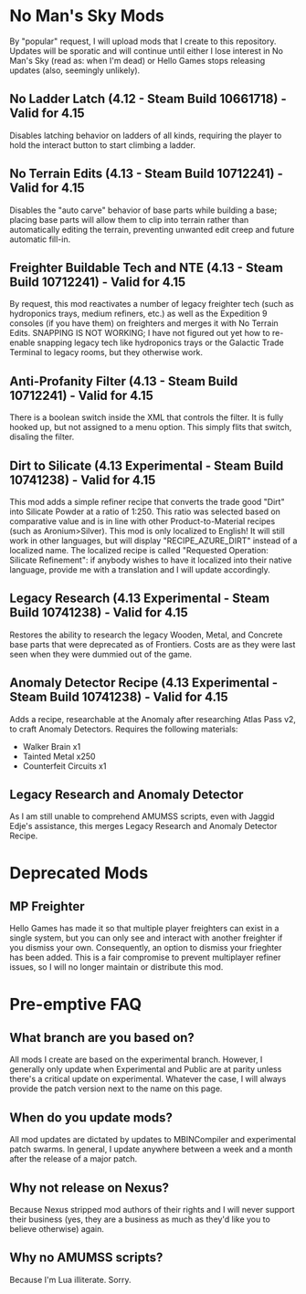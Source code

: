 # No Man's Sky Mods
By "popular" request, I will upload mods that I create to this repository. Updates will be sporatic and will continue until either I lose interest in No Man's Sky (read as: when I'm dead) or Hello Games stops releasing updates (also, seemingly unlikely).

## No Ladder Latch (4.12 - Steam Build 10661718) - Valid for 4.15
Disables latching behavior on ladders of all kinds, requiring the player to hold the interact button to start climbing a ladder.

## No Terrain Edits (4.13 - Steam Build 10712241) - Valid for 4.15
Disables the "auto carve" behavior of base parts while building a base; placing base parts will allow them to clip into terrain rather than automatically editing the terrain, preventing unwanted edit creep and future automatic fill-in.

## Freighter Buildable Tech and NTE (4.13 - Steam Build 10712241) - Valid for 4.15
By request, this mod reactivates a number of legacy freighter tech (such as hydroponics trays, medium refiners, etc.) as well as the Expedition 9 consoles (if you have them) on freighters and merges it with No Terrain Edits. SNAPPING IS NOT WORKING; I have not figured out yet how to re-enable snapping legacy tech like hydroponics trays or the Galactic Trade Terminal to legacy rooms, but they otherwise work.

## Anti-Profanity Filter (4.13 - Steam Build 10712241) - Valid for 4.15
There is a boolean switch inside the XML that controls the filter. It is fully hooked up, but not assigned to a menu option. This simply flits that switch, disaling the filter.

## Dirt to Silicate (4.13 Experimental - Steam Build 10741238) - Valid for 4.15
This mod adds a simple refiner recipe that converts the trade good "Dirt" into Silicate Powder at a ratio of 1:250. This ratio was selected based on comparative value and is in line with other Product-to-Material recipes (such as Aronium>Silver).
This mod is only localized to English! It will still work in other languages, but will display "RECIPE_AZURE_DIRT" instead of a localized name. The localized recipe is called "Requested Operation: Silicate Refinement": if anybody wishes to have it localized into their native language, provide me with a translation and I will update accordingly.

## Legacy Research (4.13 Experimental - Steam Build 10741238) - Valid for 4.15
Restores the ability to research the legacy Wooden, Metal, and Concrete base parts that were deprecated as of Frontiers. Costs are as they were last seen when they were dummied out of the game.

## Anomaly Detector Recipe (4.13 Experimental - Steam Build 10741238) - Valid for 4.15
Adds a recipe, researchable at the Anomaly after researching Atlas Pass v2, to craft Anomaly Detectors. Requires the following materials:
* Walker Brain x1
* Tainted Metal x250
* Counterfeit Circuits x1

## Legacy Research and Anomaly Detector
As I am still unable to comprehend AMUMSS scripts, even with Jaggid Edje's assistance, this merges Legacy Research and Anomaly Detector Recipe.


# Deprecated Mods
## MP Freighter
Hello Games has made it so that multiple player freighters can exist in a single system, but you can only see and interact with another freighter if you dismiss your own. Consequently, an option to dismiss your frieghter has been added. This is a fair compromise to prevent multiplayer refiner issues, so I will no longer maintain or distribute this mod.


# Pre-emptive FAQ
## What branch are you based on?
All mods I create are based on the experimental branch. However, I generally only update when Experimental and Public are at parity unless there's a critical update on experimental. Whatever the case, I will always provide the patch version next to the name on this page.
## When do you update mods?
All mod updates are dictated by updates to MBINCompiler and experimental patch swarms. In general, I update anywhere between a week and a month after the release of a major patch.
## Why not release on Nexus?
Because Nexus stripped mod authors of their rights and I will never support their business (yes, they are a business as much as they'd like you to believe otherwise) again.
## Why no AMUMSS scripts?
Because I'm Lua illiterate. Sorry.
